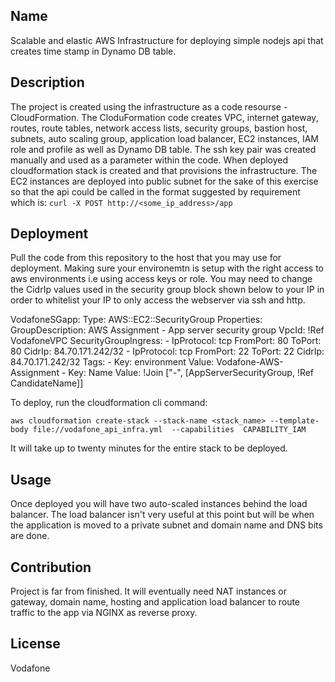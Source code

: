 
## Name

Scalable and elastic AWS Infrastructure for deploying simple nodejs api that creates time stamp in Dynamo DB table.

## Description

The project is created using the infrastructure as a code resourse - CloudFormation. The CloduFormation code creates VPC, internet gateway, routes, route tables, network access lists, security groups, bastion host, subnets, auto scaling group, application load balancer, EC2 instances, IAM role and profile as well as Dynamo DB table. The ssh key pair was created manually and used as a parameter within the code.
When deployed cloudformation stack is created and that provisions the infrastructure. The EC2 instances are deployed into public subnet for the sake of this exercise so that the api could be called in the format suggested by requirement which is:
` curl -X POST http://<some_ip_address>/app `

## Deployment

Pull the code from this repository to the host that you may use for deployment. Making sure your environemtn is setup with the right access to aws environments i.e using access keys or role. You may need to change the CidrIp values  used in the security group block shown below to your IP in order to whitelist your IP to only access the webserver via ssh and http.

  
  VodafoneSGapp:
    Type: AWS::EC2::SecurityGroup
    Properties:
      GroupDescription: AWS Assignment - App server security group
      VpcId: !Ref VodafoneVPC
      SecurityGroupIngress:
        - IpProtocol: tcp
          FromPort: 80
          ToPort: 80
          CidrIp: 84.70.171.242/32
        - IpProtocol: tcp
          FromPort: 22
          ToPort: 22
          CidrIp: 84.70.171.242/32
      Tags:
        - Key: environment
          Value: Vodafone-AWS-Assignment
        - Key: Name
          Value: !Join ["-", [AppServerSecurityGroup, !Ref CandidateName]]
      



 To deploy,  run the cloudformation cli command:

 `aws cloudformation create-stack --stack-name <stack_name> --template-body file://vodafone_api_infra.yml  --capabilities 
CAPABILITY_IAM `

It will take up to twenty minutes for the entire stack to be deployed.


## Usage

Once deployed you will have two auto-scaled instances behind  the load balancer. The load balancer isn't very useful at this point but will be when the application is moved to a private subnet and domain name and DNS bits are done.


## Contribution

Project is far from finished. It will eventually need NAT instances or gateway, domain name, hosting and application load balancer to route traffic to the app via NGINX as reverse proxy.


## License
Vodafone


